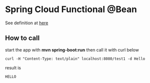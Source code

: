 # Spring Cloud Functional @Bean
See definition at [here](/src/main/java/com/example/demo/DemoApplication.java)

## How to call
start the app with **mvn spring-boot:run** then call it with curl below
```shell
curl -H "Content-Type: text/plain" localhost:8080/test1 -d Hello
```
result is
```shell
HELLO
```